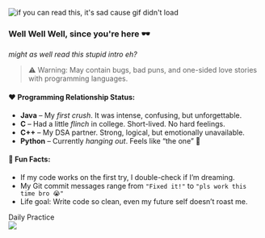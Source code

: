 ![if you can read this, it's sad cause gif didn't load](https://media2.giphy.com/media/v1.Y2lkPTc5MGI3NjExNzVhaGo5bDBzbmc4M3hlNTI3ZWpwNjMzZHpub3RnMjhhaTl0aWY5YSZlcD12MV9naWZzX3NlYXJjaCZjdD1n/UY5NnctabOECc/200.webp)

### Well Well Well, since you're here 🕶

_might as well read this stupid intro eh?_

> ⚠️ Warning: May contain bugs, bad puns, and one-sided love stories with programming languages.


#### ❤️ Programming Relationship Status:
- **Java** – My *first crush*. It was intense, confusing, but unforgettable.
- **C** – Had a little *flinch* in college. Short-lived. No hard feelings.
- **C++** – My DSA partner. Strong, logical, but emotionally unavailable.
- **Python** – Currently *hanging out*. Feels like “the one” 💍

#### 🧠 Fun Facts:
- If my code works on the first try, I double-check if I’m dreaming.
- My Git commit messages range from `"Fixed it!"` to `"pls work this time bro 😭"`
- Life goal: Write code so clean, even my future self doesn’t roast me.


Daily Practice<br />
<a href="https://www.codewars.com/users/debabrata2050" target="_blank"><img src="https://www.codewars.com/users/debabrata2050/badges/large"></a>
